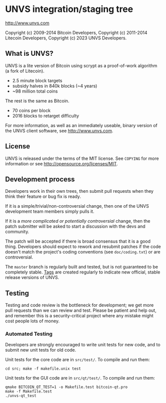UNVS integration/staging tree
================================

http://www.unvs.com

Copyright (c) 2009-2014 Bitcoin Developers, 
Copyright (c) 2011-2014 Litecoin Developers, 
Copyright (c) 2023 UNVS Developers.

What is UNVS?
----------------

UNVS is a lite version of Bitcoin using scrypt as a proof-of-work algorithm (a fork of Litecoin).
 - 2.5 minute block targets
 - subsidy halves in 840k blocks (~4 years)
 - ~98 million total coins

The rest is the same as Bitcoin.
 - 70 coins per block
 - 2016 blocks to retarget difficulty

For more information, as well as an immediately useable, binary version of
the UNVS client software, see http://www.unvs.com.

License
-------

UNVS is released under the terms of the MIT license. See `COPYING` for more
information or see http://opensource.org/licenses/MIT.

Development process
-------------------

Developers work in their own trees, then submit pull requests when they think
their feature or bug fix is ready.

If it is a simple/trivial/non-controversial change, then one of the UNVS
development team members simply pulls it.

If it is a *more complicated or potentially controversial* change, then the patch
submitter will be asked to start a discussion with the devs and community.

The patch will be accepted if there is broad consensus that it is a good thing.
Developers should expect to rework and resubmit patches if the code doesn't
match the project's coding conventions (see `doc/coding.txt`) or are
controversial.

The `master` branch is regularly built and tested, but is not guaranteed to be
completely stable. [Tags](https://github.com/unvs-project/unvs/tags) are created
regularly to indicate new official, stable release versions of UNVS.

Testing
-------

Testing and code review is the bottleneck for development; we get more pull
requests than we can review and test. Please be patient and help out, and
remember this is a security-critical project where any mistake might cost people
lots of money.

### Automated Testing

Developers are strongly encouraged to write unit tests for new code, and to
submit new unit tests for old code.

Unit tests for the core code are in `src/test/`. To compile and run them:

    cd src; make -f makefile.unix test

Unit tests for the GUI code are in `src/qt/test/`. To compile and run them:

    qmake BITCOIN_QT_TEST=1 -o Makefile.test bitcoin-qt.pro
    make -f Makefile.test
    ./unvs-qt_test

